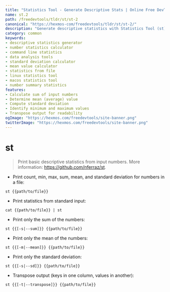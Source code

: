 ```yaml
---
title: "Statistics Tool - Generate Descriptive Stats | Online Free DevTools by Hexmos"
name: st.2
path: /freedevtools/tldr/st/st-2
canonical: "https://hexmos-com/freedevtools/tldr/st/st-2/"
description: "Generate descriptive statistics with Statistics Tool (st). Calculate mean, sum, standard deviation, and more from data. Free online tool, no registration required."
category: common
keywords:
- descriptive statistics generator
- number statistics calculator
- command line statistics
- data analysis tools
- standard deviation calculator
- mean value calculator
- statistics from file
- linux statistics tool
- macos statistics tool
- number summary statistics
features:
- Calculate sum of input numbers
- Determine mean (average) value
- Compute standard deviation
- Identify minimum and maximum values
- Transpose output for readability
ogImage: "https://hexmos.com/freedevtools/site-banner.png"
twitterImage: "https://hexmos.com/freedevtools/site-banner.png"
---
```


# st

> Print basic descriptive statistics from input numbers.
> More information: <https://github.com/nferraz/st>.

- Print count, min, max, sum, mean, and standard deviation for numbers in a file:

`st {{path/to/file}}`

- Print statistics from standard input:

`cat {{path/to/file}} | st`

- Print only the sum of the numbers:

`st {{[-s|--sum]}} {{path/to/file}}`

- Print only the mean of the numbers:

`st {{[-m|--mean]}} {{path/to/file}}`

- Print only the standard deviation:

`st {{[-s|--sd]}} {{path/to/file}}`

- Transpose output (keys in one column, values in another):

`st {{[-t|--transpose]}} {{path/to/file}}`
